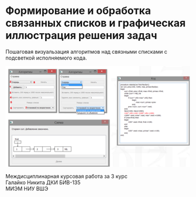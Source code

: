 # Формирование и обработка связанных списков и графическая иллюстрация решения задач

Пошаговая визуальзация алгоритмов над связными списками с подсветкой исполняемого кода.

![Screenshot](images/screenshot.png)

Междисциплинарная курсовая работа за 3 курс  
Галайко Никита ДКИ БИВ-135  
МИЭМ НИУ ВШЭ  
